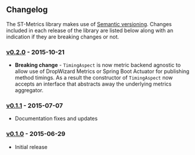 ## Changelog

The ST-Metrics library makes use of [Semantic versioning](http://semver.org/). Changes included in
each release of the library are listed below along with an indication if they are breaking changes
or not.

### [v0.2.0](https://github.com/smarter-travel-media/st-metrics/tree/st-metrics-0.2.0) - 2015-10-21
* **Breaking change**  - ``TimingAspect`` is now metric backend agnostic to allow use of DropWizard
  Metrics or Spring Boot Actuator for publishing method timings. As a result the constructor of 
  ``TimingAspect`` now accepts an interface that abstracts away the underlying metrics aggregator.

### [v0.1.1](https://github.com/smarter-travel-media/st-metrics/tree/st-metrics-0.1.1) - 2015-07-07
* Documentation fixes and updates


### [v0.1.0](https://github.com/smarter-travel-media/st-metrics/tree/st-metrics-0.1.0) - 2015-06-29 
* Initial release
